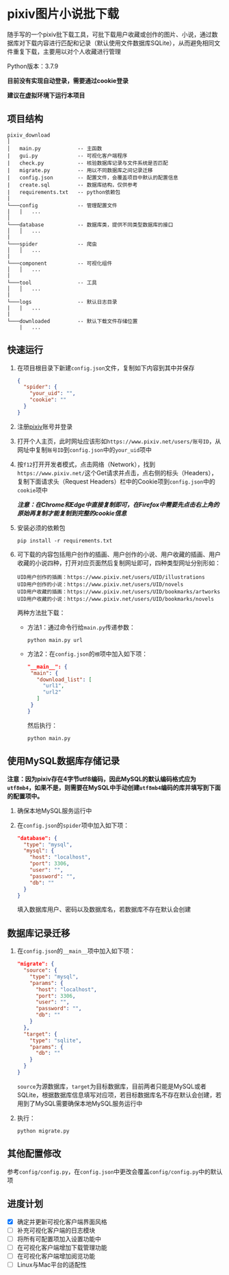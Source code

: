 # pixiv图片小说批下载

随手写的一个pixiv批下载工具，可批下载用户收藏或创作的图片、小说，通过数据库对下载内容进行匹配和记录（默认使用文件数据库SQLite），从而避免相同文件重复下载，主要用以对个人收藏进行管理

Python版本：3.7.9

**目前没有实现自动登录，需要通过cookie登录**

**建议在虚拟环境下运行本项目**

## 项目结构

```
pixiv_download
│
│   main.py            -- 主函数
|   gui.py             -- 可视化客户端程序
|   check.py           -- 核验数据库记录与文件系统是否匹配
|   migrate.py         -- 用以不同数据库之间记录迁移
|   config.json        -- 配置文件，会覆盖项目中默认的配置信息
|   create.sql         -- 数据库结构，仅供参考
|   requirements.txt   -- python依赖包
|
└───config             -- 管理配置文件
|   |   ...
│
└───database           -- 数据库类，提供不同类型数据库的接口
│   │   ...
|
└───spider             -- 爬虫
│   │   ...
|
└───component          -- 可视化组件
│   │   ...
|
└───tool               -- 工具
│   │   ...
|
└───logs               -- 默认日志目录
|   |   ...
|
└───downloaded         -- 默认下载文件存储位置
    |   ...
```

## 快速运行

1. 在项目根目录下新建`config.json`文件，复制如下内容到其中并保存
   ```json
   {
     "spider": {
       "your_uid": "",
       "cookie": ""
     }
   }
   ```
   
2. 注册[pixiv](https://www.pixiv.net/)账号并登录

3. 打开个人主页，此时网址应该形如`https://www.pixiv.net/users/账号ID`，从网址中复制`账号ID`到`config.json`中的`your_uid`项中

4. 按`f12`打开开发者模式，点击网络（Network），找到`https://www.pixiv.net/`这个Get请求并点击，点右侧的标头（Headers），复制下面请求头（Request Headers）栏中的Cookie项到`config.json`中的`cookie`项中

   ***注意：在Chrome和Edge中直接复制即可，在Firefox中需要先点击右上角的原始再复制才能复制到完整的cookie信息***

5. 安装必须的依赖包
   ```shell
   pip install -r requirements.txt
   ```

6. 可下载的内容包括用户创作的插画、用户创作的小说、用户收藏的插画、用户收藏的小说四种，打开对应页面然后复制网址即可，四种类型网址分别形如：

   ```
   UID用户创作的插画：https://www.pixiv.net/users/UID/illustrations
   UID用户创作的小说：https://www.pixiv.net/users/UID/novels
   UID用户收藏的插画：https://www.pixiv.net/users/UID/bookmarks/artworks
   UID用户收藏的小说：https://www.pixiv.net/users/UID/bookmarks/novels
   ```

   两种方法批下载：

   * 方法1：通过命令行给`main.py`传递参数：

     ```shell
     python main.py url
     ```

   * 方法2：在`config.json`的`根`项中加入如下项：

     ```json
     "__main__": {
      "main": {
        "download_list": [
          "url1",
          "url2"
        ]
      }
     }
     ```

     然后执行：

     ```shell
     python main.py
     ```

## 使用MySQL数据库存储记录

**注意：因为pixiv存在4字节utf8编码，因此MySQL的默认编码格式应为`utf8mb4`，如果不是，则需要在MySQL中手动创建`utf8mb4`编码的库并填写到下面的配置项中。**

1. 确保本地MySQL服务运行中

2. 在`config.json`的`spider`项中加入如下项：

   ```json
   "database": {
     "type": "mysql",
     "mysql": {
       "host": "localhost",
       "port": 3306,
       "user": "",
       "password": "",
       "db": ""
     }
   }
   ```

   填入数据库用户、密码以及数据库名，若数据库不存在默认会创建

## 数据库记录迁移

1. 在`config.json`的`__main__`项中加入如下项：

   ```json
   "migrate": {
     "source": {
       "type": "mysql",
       "params": {
         "host": "localhost",
         "port": 3306,
         "user": "",
         "password": "",
         "db": ""
       }
     },
     "target": {
       "type": "sqlite",
       "params": {
         "db": ""
       }
     }
   }
   ```

   `source`为源数据库，`target`为目标数据库，目前两者只能是MySQL或者SQLite，根据数据库信息填写对应项，若目标数据库名不存在默认会创建，若用到了MySQL需要确保本地MySQL服务运行中

2. 执行：

   ```shell
   python migrate.py
   ```

## 其他配置修改

参考`config/config.py`，在`config.json`中更改会覆盖`config/config.py`中的默认项

## 进度计划

- [x] 确定并更新可视化客户端界面风格
- [ ] 补充可视化客户端的日志模块
- [ ] 将所有可配置项加入设置功能中
- [ ] 在可视化客户端增加下载管理功能
- [ ] 在可视化客户端增加阅览功能
- [ ] Linux与Mac平台的适配性